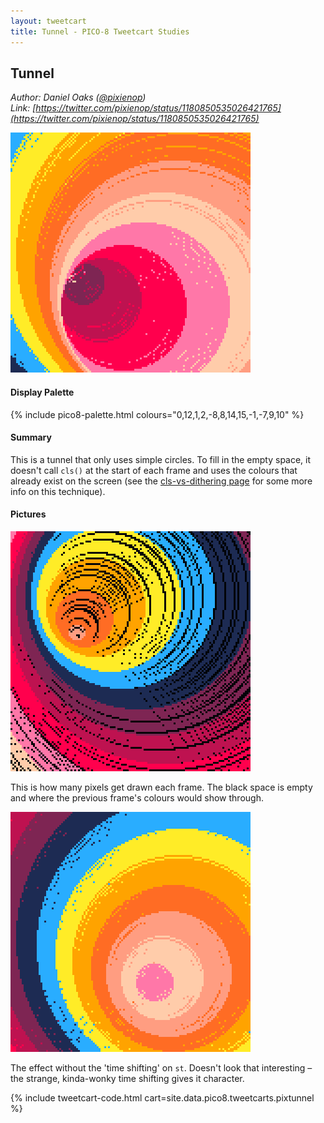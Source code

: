 ```yaml
---
layout: tweetcart
title: Tunnel - PICO-8 Tweetcart Studies
---
```


## Tunnel

_Author: Daniel Oaks ([@pixienop](https://twitter.com/pixienop))_<br>
_Link: [https://twitter.com/pixienop/status/1180850535026421765](https://twitter.com/pixienop/status/1180850535026421765)_

<img class="screenie" src="/img/tweetcarts/pixtunnel.gif" alt="Tunnel">

#### Display Palette
{% include pico8-palette.html colours="0,12,1,2,-8,8,14,15,-1,-7,9,10" %}

#### Summary
This is a tunnel that only uses simple circles. To fill in the empty space, it doesn't call `cls()` at the start of each frame and uses the colours that already exist on the screen (see the [cls-vs-dithering page](./basics#cls-vs-dithering) for some more info on this technique).

#### Pictures
<div class="halfgrid">

<div>
<img src="/img/tweetcarts/pixtunnel-cls.png">
<p>This is how many pixels get drawn each frame. The black space is empty and where the previous frame's colours would show through.</p>
</div>

<div>
<img src="/img/tweetcarts/pixtunnel-no-time-shifting.gif">
<p>The effect without the 'time shifting' on <code>st</code>. Doesn't look that interesting – the strange, kinda-wonky time shifting gives it character.</p>
</div>

</div>

{% include tweetcart-code.html cart=site.data.pico8.tweetcarts.pixtunnel %}
